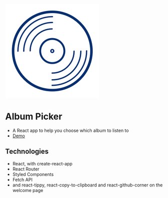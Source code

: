 ![logo](./src/logo.png)
# Album Picker

- A React app to help you choose which album to listen to
- [Demo](https://andreidobrinski.com/album-picker/)

## Technologies
- React, with create-react-app
- React Router
- Styled Components
- Fetch API
- and react-tippy, react-copy-to-clipboard and react-github-corner on the welcome page

